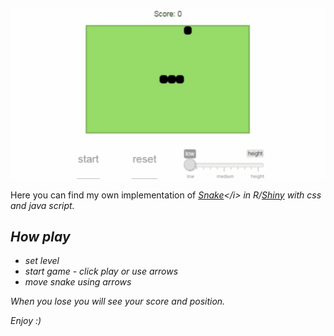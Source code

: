 ![](snake.gif)

Here you can find my own implementation of <i>[Snake](https://en.wikipedia.org/wiki/Snake_(video_game_genre))</i> in R/[Shiny](https://shiny.rstudio.com/) with css and java script.

How play
--------

-   set level
-   start game - click play or use arrows
-   move snake using arrows

When you lose you will see your score and position.

Enjoy :)
